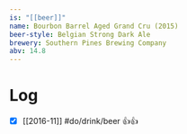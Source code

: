 ```yaml
---
is: "[[beer]]"
name: Bourbon Barrel Aged Grand Cru (2015)
beer-style: Belgian Strong Dark Ale
brewery: Southern Pines Brewing Company
abv: 14.8
---
```

# Log
- [x] [[2016-11]] #do/drink/beer 👍👍
